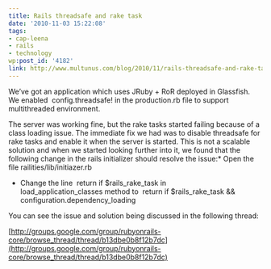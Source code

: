 ```yaml
---
title: Rails threadsafe and rake task
date: '2010-11-03 15:22:08'
tags:
- cap-leena
- rails
- technology
wp:post_id: '4182'
link: http://www.multunus.com/blog/2010/11/rails-threadsafe-and-rake-task/
---
```


We’ve got an application which uses JRuby + RoR deployed in Glassfish. We enabled 
config.threadsafe! in the production.rb file to support multithreaded environment.

The server was working fine, but the rake tasks started failing because of a class loading issue. The immediate fix we had was to disable threadsafe for rake tasks and enable it when the server is started. This is not a scalable solution and when we started looking further into it, we found that the following change in the rails initializer should resolve the issue:* Open the file railities/lib/initiazer.rb

    
* Change the line 
return if $rails_rake_task in 
load_application_classes method to 
return if $rails_rake_task && configuration.dependency_loading

You can see the issue and solution being discussed in the following thread:


[http://groups.google.com/group/rubyonrails-core/browse_thread/thread/b13dbe0b8f12b7dc](http://groups.google.com/group/rubyonrails-core/browse_thread/thread/b13dbe0b8f12b7dc)
